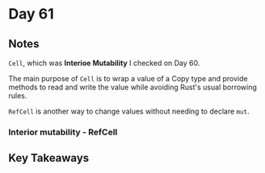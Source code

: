 # Day 61

## Notes

`Cell`, which was **Interioe Mutability** I checked on Day 60.

The main purpose of `Cell` is to wrap a value of a Copy type and provide methods to read and write the value while avoiding Rust's usual borrowing rules.

`RefCell` is another way to change values without needing to declare `mut`.

### Interior mutability - RefCell

## Key Takeaways
